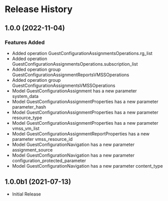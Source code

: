 # Release History

## 1.0.0 (2022-11-04)

### Features Added

  - Added operation GuestConfigurationAssignmentsOperations.rg_list
  - Added operation GuestConfigurationAssignmentsOperations.subscription_list
  - Added operation group GuestConfigurationAssignmentReportsVMSSOperations
  - Added operation group GuestConfigurationAssignmentsVMSSOperations
  - Model GuestConfigurationAssignment has a new parameter system_data
  - Model GuestConfigurationAssignmentProperties has a new parameter parameter_hash
  - Model GuestConfigurationAssignmentProperties has a new parameter resource_type
  - Model GuestConfigurationAssignmentProperties has a new parameter vmss_vm_list
  - Model GuestConfigurationAssignmentReportProperties has a new parameter vmss_resource_id
  - Model GuestConfigurationNavigation has a new parameter assignment_source
  - Model GuestConfigurationNavigation has a new parameter configuration_protected_parameter
  - Model GuestConfigurationNavigation has a new parameter content_type

## 1.0.0b1 (2021-07-13)

* Initial Release

